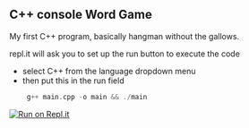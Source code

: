 ## C++ console Word Game

My first C++ program, basically hangman without the gallows.


repl.it will ask you to set up the run button to execute the code

- select C++ from the language dropdown menu
- then put this in the run field
  ```cpp
   g++ main.cpp -o main && ./main
  ```




[![Run on Repl.it](https://repl.it/badge/github/pahosler/wordgame)](https://repl.it/github/pahosler/wordgame)